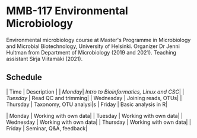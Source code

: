 # MMB-117 Environmental Microbiology

Environmental microbiology course at Master's Programme in Microbiology and Microbial Biotechnology, University of Helsinki. Organizer Dr Jenni Hultman from Department of Microbiology (2019 and 2021). Teaching assistant Sirja Viitamäki (2021).

## Schedule

| Time | Description |
| _Monday_| _Intro to Bioinformatics, Linux and CSC_|
| _Tuesday_ | Read QC and trimming|
| Wednesday | Joining reads, OTUs|
| Thursday | Taxonomy, OTU analysi|s
| Friday | Basic analysis in R|

| Monday | Working with own data|
| Tuesday | Working with own data|
| Wednesday | Working with own data|
| Thursday | Working with own data|
| Friday | Seminar, Q&A, feedback|

